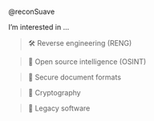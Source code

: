 @reconSuave

  I’m interested in ...

>   🛠 Reverse engineering (RENG)

>   🔎 Open source intelligence (OSINT)

>   📄 Secure document formats 

>   🔐 Cryptography 

>   💾 Legacy software


